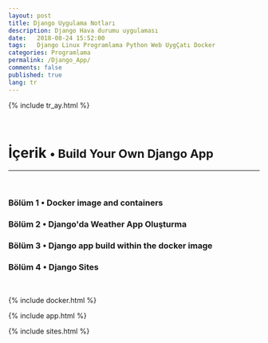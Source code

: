 ```yaml
---
layout: post
title: Django Uygulama Notları
description: Django Hava durumu uygulaması
date:   2018-08-24 15:52:00
tags:   Django Linux Programlama Python Web UygÇatı Docker
categories: Programlama
permalink: /Django_App/
comments: false
published: true
lang: tr
---
```


{% include tr_ay.html %}

<style>
span {
    color:#039BE5;
    cursor:pointer;
}
table {
    font-family: arial, sans-serif;
    border-collapse: collapse;
    width: 100%;
}

td, th {
    border: 1px solid #dddddd;
    text-align: left;
    padding: 8px;
}

tr:nth-child(even) {
    background-color: #dddddd;
}
</style>

<!-- syntax highlighting CSS -->
<link rel="stylesheet" href="{{ site.baseurl }}/css/menu.css" type="text/css" >

<br>
<h1>İçerik <small>&bull; Build Your Own Django App</small></h1><hr><br>

<h3><span onclick="show('Page1');"><a>Bölüm 1 &bull; Docker image and containers</a></span></h3>
<h3><span onclick="show('Page2');"><a>Bölüm 2 &bull; Django'da Weather App Oluşturma</a></span></h3>
<h3><span onclick="show('Page3');"><a>Bölüm 3 &bull; Django app build within the docker image</a></span></h3>
<h3><span onclick="show('Page4');"><a>Bölüm 4 &bull; Django Sites</a></span></h3>
<div class="teaser clearfix"></div>
<br>


<div class="teaser clearfix"></div>

{% include docker.html %}

<div class="teaser clearfix"></div>

{% include app.html %}


<div class="teaser clearfix"></div>


{% include sites.html %}

